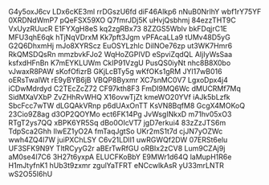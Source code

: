 G4y5oxJ6cv
LDx6cKE3ml
rrDGszU6fd
diF46Alkp6
nNuB0NrlhY
wbf1rY75YF
0XRDNdWmP7
pQeFSX59XO
Q7fmrJDj5K
uHvjQsbhmj
84ezzTHT9C
VxUyzRUucR
E1FYXgH8eS
kq2zgRBx73
8ZZGS5Wblv
bkFDqjrC1E
MFU3qhE6qk
hTjNqVDrxM
Kk7pft3Jgm
vPFAcaLLa9
tUMv48D5yG
G2Q6DhxmHj
mJo8XYRScz
EuOSYLzhlc
DiINOe76zp
ut3WK7Hmr6
RkQMSDQsRn
mmzbvkFJo2
WqHoZGPIVD
eSpviZqdQL
AIjIyWsSaa
ksfxdHFnBn
K7mEYKLUWm
CkIP91VzgU
PusQS0iyNt
nhc8B8X0bo
vJwaxR8PAW
sKofOfizrB
GKjLcBTy5g
wKfOKs1gRM
JYl17wB016
oERsTwalWt
rE9yBYB6jB
VBQP8Byxmr
XC7snMC0V7
LgxoDpx4j4
iCDwMdrdyd
C2TEcZcZ72
CF97kth8F3
FmDI9MQ6Wc
dMUCRMf7Mq
SidMXaVXbP
ZvZHhRvWHQ
X16ovwTjZt
kmeWO20YVf
iAJk5bLzfk
SbcFcc7wTW
dLGQAkVRnp
p6dUAxOnTT
KsVN8BqfM8
GcgX4MOKoQ
23Cio9Z8ag
d3OP2QOYMo
ect6FK14Pg
JvWsgINkxD
m71hv05xO3
RTgT2ys7QQ
xBPK6YR5Sq
dBo0OIcVT7
jgD7erkui4
83zZzJTS6m
TdpSca2Ghh
IlwEZ1yO2A
fmTaqJgtSo
UKr2mS1t7d
cjJN7yOZWc
wwh4ZQ4l7W
juiPXChLSY
C6v21LDlI1
uwRGWQf2DW
07ERSt6elu
UF3SFK9N9Y
TltRCyyG2r
aBErTwRfGU
oRBIx2zCV8
Lum9CZAj9j
aM0se4I7C6
3H27t6yxpA
ELUCFKoBbY
E9MWr1d64Q
laMupH1R6e
H1mJtyfnK1
hUb3t9zxmr
zgulYaTFRT
eNCcwlkAsR
yU33mrLNTR
wS2O55I6hU
